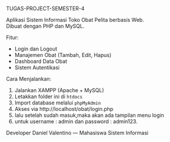 TUGAS-PROJECT-SEMESTER-4

Aplikasi Sistem Informasi Toko Obat Pelita berbasis Web.  
Dibuat dengan PHP dan MySQL.

Fitur:
- Login dan Logout
- Manajemen Obat (Tambah, Edit, Hapus)
- Dashboard Data Obat
- Sistem Autentikasi

Cara Menjalankan:
1. Jalankan XAMPP (Apache + MySQL)
2. Letakkan folder ini di `htdocs`
3. Import database melalui `phpMyAdmin`
4. Akses via http://localhost/obat/login.php
5. lalu setelah sudah masuk,maka akan ada tampilan menu login
6. untuk username : admin dan password : admin123.

Developer Daniel Valentino — Mahasiswa Sistem Informasi
